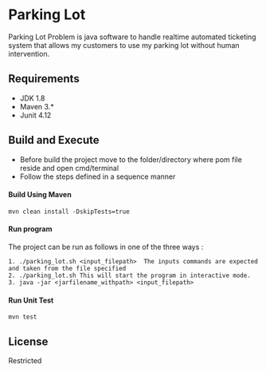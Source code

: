# Parking Lot
Parking Lot Problem is java software to handle realtime automated ticketing system that allows my
customers to use my parking lot without human intervention.


## Requirements

* JDK 1.8
* Maven 3.*
* Junit 4.12

## Build and Execute
* Before build the project move to the folder/directory where pom file reside and open cmd/terminal
* Follow the steps defined in a sequence manner

#### Build Using Maven
```
mvn clean install -DskipTests=true 
```
#### Run program
The project can be run as follows in one of the three ways :
```
1. ./parking_lot.sh <input_filepath>  The inputs commands are expected and taken from the file specified
2. ./parking_lot.sh This will start the program in interactive mode.
3. java -jar <jarfilename_withpath> <input_filepath>
```

#### Run Unit Test
```
mvn test
```

## License
Restricted